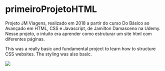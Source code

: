 ﻿# primeiroProjetoHTML

Projeto JM Viagens, realizado em 2018 a partir do curso Do Básico ao Avançado em HTML, CSS e Javascript, de Jamilton Damasceno na Udemy.
Nesse projeto, o intuito era aprender como estruturar um site html com diferentes páginas.

This was a really basic and fundamental project to learn how to structure CSS websites. The styling was also basic.

![](https://user-images.githubusercontent.com/26651389/103006811-17251980-4511-11eb-960f-9d1b4a45ef26.gif)


